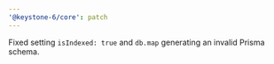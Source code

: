 ```yaml
---
'@keystone-6/core': patch
---
```


Fixed setting `isIndexed: true` and `db.map` generating an invalid Prisma schema.
